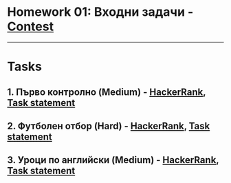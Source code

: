 # Homework 01: Входни задачи - [Contest](<https://www.hackerrank.com/contests/sda-hw-1/challenges>)

---

# Tasks

## 1. Първо контролно (Medium) - [HackerRank](<https://www.hackerrank.com/contests/sda-hw-1/challenges/the-first-challenge-v53>), [Task statement](<https://github.com/David-Petrov/sda2021-22/tree/main/Homework_01/Първо%20контролно/README.md>)

## 2. Футболен отбор (Hard) - [HackerRank](<https://www.hackerrank.com/contests/sda-hw-1/challenges/challenge-3065>), [Task statement](<https://github.com/David-Petrov/sda2021-22/tree/main/Homework_01/Футболен%20отбор/README.md>)

## 3. Уроци по английски (Medium) - [HackerRank](<https://www.hackerrank.com/contests/sda-hw-1/challenges/challenge-3068>), [Task statement](<https://github.com/David-Petrov/sda2021-22/tree/main/Homework_01/Уроци%20по%20английски/README.md>)
